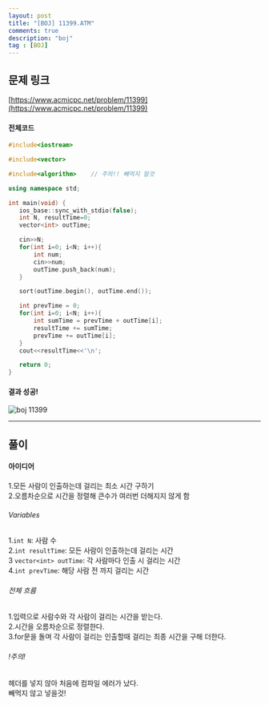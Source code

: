 ```yaml
---
layout: post
title: "[BOJ] 11399.ATM"
comments: true
description: "boj"
tag : [BOJ]
---
```


## 문제 링크<br>
 [https://www.acmicpc.net/problem/11399](https://www.acmicpc.net/problem/11399)<br>

#### 전체코드<br>
 ```cpp
#include<iostream>

#include<vector>

#include<algorithm>    // 주의!! 빼먹지 말것

using namespace std;

int main(void) {
    ios_base::sync_with_stdio(false);
    int N, resultTime=0;
    vector<int> outTime;

    cin>>N;
    for(int i=0; i<N; i++){
        int num;
        cin>>num;
        outTime.push_back(num);
    }

    sort(outTime.begin(), outTime.end());

    int prevTime = 0;
    for(int i=0; i<N; i++){
        int sumTime = prevTime + outTime[i];
        resultTime += sumTime;
        prevTime += outTime[i];
    }
    cout<<resultTime<<'\n';

    return 0;
}
 ```

#### 결과 성공!<br>
![boj 11399](https://krispedia.github.io/assets/images/boj_11399.jpg)

---

## 풀이<br>

#### 아이디어 <br>
1.모든 사람이 인출하는데 걸리는 최소 시간 구하기<br>
2.오름차순으로 시간을 정렬해 큰수가 여러번 더해지지 않게 함<br>

###### Variables<br>
1.`int N`: 사람 수<br>
2.`int resultTime`: 모든 사람이 인출하는데 걸리는 시간<br>
3 `vector<int> outTime`: 각 사람마다 인출 시 걸리는 시간<br>
4.`int prevTime`: 해당 사람 전 까지 걸리는 시간 

###### 전체 흐름<br>
1.입력으로 사람수와 각 사람이 걸리는 시간을 받는다.<br>
2.시간을 오름차순으로 정렬한다.<br>
3.for문을 돌며 각 사람이 걸리는 인출할때 걸리는 최종 시간을 구해 더한다.<br>

###### !주의!<br>
<algorithms> 헤더를 넣지 않아 처음에 컴파일 에러가 났다.<br>
빼먹지 않고 넣을것!<br>

